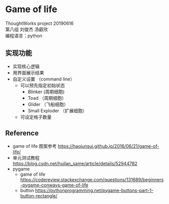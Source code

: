 # Game of life
ThoughtWorks project 20190616   
第八组 刘俊杰 汤叡欣  
编程语言：python

## 实现功能
- 实现核心逻辑
- 用界面展示结果 
- 自定义设置 （command line）
    - 可以预先指定初始状态
        - Blinker (周期细胞)
        - Toad （周期细胞）
        - Glider （飞船细胞）
        - Small Exploder （扩展细胞）
    - 可设定格子数量 


## Reference

- game of life 图案参考 https://haojunsui.github.io/2016/06/21/game-of-life/
- 单元测试教程 https://blog.csdn.net/huilan_same/article/details/52944782
- pygame 
    - game of life https://codereview.stackexchange.com/questions/131689/beginners-pygame-conways-game-of-life 
    - button https://pythonprogramming.net/pygame-buttons-part-1-button-rectangle/